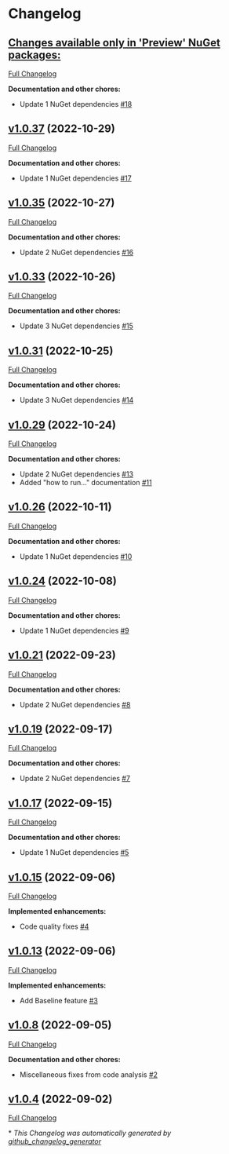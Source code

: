 # Changelog

## [**Changes available only in 'Preview' NuGet packages:**](https://github.com/nanoframework/nanoFramework.Benchmark/tree/HEAD)

[Full Changelog](https://github.com/nanoframework/nanoFramework.Benchmark/compare/v1.0.37...HEAD)

**Documentation and other chores:**

- Update 1 NuGet dependencies [\#18](https://github.com/nanoframework/nanoFramework.Benchmark/pull/18)

## [v1.0.37](https://github.com/nanoframework/nanoFramework.Benchmark/tree/v1.0.37) (2022-10-29)

[Full Changelog](https://github.com/nanoframework/nanoFramework.Benchmark/compare/v1.0.35...v1.0.37)

**Documentation and other chores:**

- Update 1 NuGet dependencies [\#17](https://github.com/nanoframework/nanoFramework.Benchmark/pull/17)

## [v1.0.35](https://github.com/nanoframework/nanoFramework.Benchmark/tree/v1.0.35) (2022-10-27)

[Full Changelog](https://github.com/nanoframework/nanoFramework.Benchmark/compare/v1.0.33...v1.0.35)

**Documentation and other chores:**

- Update 2 NuGet dependencies [\#16](https://github.com/nanoframework/nanoFramework.Benchmark/pull/16)

## [v1.0.33](https://github.com/nanoframework/nanoFramework.Benchmark/tree/v1.0.33) (2022-10-26)

[Full Changelog](https://github.com/nanoframework/nanoFramework.Benchmark/compare/v1.0.31...v1.0.33)

**Documentation and other chores:**

- Update 3 NuGet dependencies [\#15](https://github.com/nanoframework/nanoFramework.Benchmark/pull/15)

## [v1.0.31](https://github.com/nanoframework/nanoFramework.Benchmark/tree/v1.0.31) (2022-10-25)

[Full Changelog](https://github.com/nanoframework/nanoFramework.Benchmark/compare/v1.0.29...v1.0.31)

**Documentation and other chores:**

- Update 3 NuGet dependencies [\#14](https://github.com/nanoframework/nanoFramework.Benchmark/pull/14)

## [v1.0.29](https://github.com/nanoframework/nanoFramework.Benchmark/tree/v1.0.29) (2022-10-24)

[Full Changelog](https://github.com/nanoframework/nanoFramework.Benchmark/compare/v1.0.26...v1.0.29)

**Documentation and other chores:**

- Update 2 NuGet dependencies [\#13](https://github.com/nanoframework/nanoFramework.Benchmark/pull/13)
- Added "how to run..." documentation [\#11](https://github.com/nanoframework/nanoFramework.Benchmark/pull/11)

## [v1.0.26](https://github.com/nanoframework/nanoFramework.Benchmark/tree/v1.0.26) (2022-10-11)

[Full Changelog](https://github.com/nanoframework/nanoFramework.Benchmark/compare/v1.0.24...v1.0.26)

**Documentation and other chores:**

- Update 1 NuGet dependencies [\#10](https://github.com/nanoframework/nanoFramework.Benchmark/pull/10)

## [v1.0.24](https://github.com/nanoframework/nanoFramework.Benchmark/tree/v1.0.24) (2022-10-08)

[Full Changelog](https://github.com/nanoframework/nanoFramework.Benchmark/compare/v1.0.21...v1.0.24)

**Documentation and other chores:**

- Update 1 NuGet dependencies [\#9](https://github.com/nanoframework/nanoFramework.Benchmark/pull/9)

## [v1.0.21](https://github.com/nanoframework/nanoFramework.Benchmark/tree/v1.0.21) (2022-09-23)

[Full Changelog](https://github.com/nanoframework/nanoFramework.Benchmark/compare/v1.0.19...v1.0.21)

**Documentation and other chores:**

- Update 2 NuGet dependencies [\#8](https://github.com/nanoframework/nanoFramework.Benchmark/pull/8)

## [v1.0.19](https://github.com/nanoframework/nanoFramework.Benchmark/tree/v1.0.19) (2022-09-17)

[Full Changelog](https://github.com/nanoframework/nanoFramework.Benchmark/compare/v1.0.17...v1.0.19)

**Documentation and other chores:**

- Update 2 NuGet dependencies [\#7](https://github.com/nanoframework/nanoFramework.Benchmark/pull/7)

## [v1.0.17](https://github.com/nanoframework/nanoFramework.Benchmark/tree/v1.0.17) (2022-09-15)

[Full Changelog](https://github.com/nanoframework/nanoFramework.Benchmark/compare/v1.0.15...v1.0.17)

**Documentation and other chores:**

- Update 1 NuGet dependencies [\#5](https://github.com/nanoframework/nanoFramework.Benchmark/pull/5)

## [v1.0.15](https://github.com/nanoframework/nanoFramework.Benchmark/tree/v1.0.15) (2022-09-06)

[Full Changelog](https://github.com/nanoframework/nanoFramework.Benchmark/compare/v1.0.13...v1.0.15)

**Implemented enhancements:**

- Code quality fixes [\#4](https://github.com/nanoframework/nanoFramework.Benchmark/pull/4)

## [v1.0.13](https://github.com/nanoframework/nanoFramework.Benchmark/tree/v1.0.13) (2022-09-06)

[Full Changelog](https://github.com/nanoframework/nanoFramework.Benchmark/compare/v1.0.8...v1.0.13)

**Implemented enhancements:**

- Add Baseline feature [\#3](https://github.com/nanoframework/nanoFramework.Benchmark/pull/3)

## [v1.0.8](https://github.com/nanoframework/nanoFramework.Benchmark/tree/v1.0.8) (2022-09-05)

[Full Changelog](https://github.com/nanoframework/nanoFramework.Benchmark/compare/v1.0.4...v1.0.8)

**Documentation and other chores:**

- Miscellaneous fixes from code analysis [\#2](https://github.com/nanoframework/nanoFramework.Benchmark/pull/2)

## [v1.0.4](https://github.com/nanoframework/nanoFramework.Benchmark/tree/v1.0.4) (2022-09-02)

[Full Changelog](https://github.com/nanoframework/nanoFramework.Benchmark/compare/266203fa6cbb077a96fce140868b23e0e3366a13...v1.0.4)



\* *This Changelog was automatically generated by [github_changelog_generator](https://github.com/github-changelog-generator/github-changelog-generator)*
